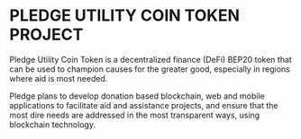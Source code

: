# **PLEDGE UTILITY COIN TOKEN PROJECT**

Pledge Utility Coin Token is a decentralized finance (DeFi) BEP20 token that can be used to champion causes for the greater good, especially in regions where aid is most needed.

Pledge plans to develop donation based blockchain, web and mobile applications to facilitate aid and assistance projects, and ensure that the most dire needs are addressed in the most transparent ways, using blockchain technology.<br/>
